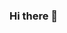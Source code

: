 ### Hi there 👋

<!--
**ydeliorman/ydeliorman** is a ✨ _special_ ✨ repository because its `README.md` (this file) appears on your GitHub profile.

📈 **My GitHub Stats:**

<p>
  <img height="180em" src="https://github-readme-stats.vercel.app/api?username=ydeliorman&show_icons=true&hide_border=true&&count_private=true&include_all_commits=true" />
  <img height="180em" src="https://github-readme-stats.vercel.app/api/top-langs/?username=ydeliorman&exclude_repo=KNN-Image-Classification&show_icons=true&hide_border=true&layout=compact&langs_count=8"/>
</p>
